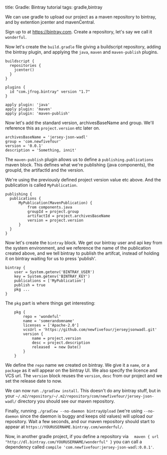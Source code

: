 title: Gradle: Bintray tutorial
tags: gradle,bintray

We can use gradle to upload our project as a maven repository to bintray, and by extention jcenter and mavenCentral.

Sign up to at https://bintray.com. Create a repository, let's say we call it `wonderful`.

Now let's create the `build.gradle` file giving a buildscript repository, adding the bintray plugin, and applying the `java`, `maven` and `maven-publish` plugins. 

    buildscript {
      repositories {
        jcenter()
      }
    }
    
    plugins {
      id "com.jfrog.bintray" version "1.7"
    }
    
    apply plugin: 'java'
    apply plugin: 'maven'
    apply plugin: 'maven-publish'

Now let's add the standard version, archivesBaseName and group. We'll reference this as `project.version` etc later on.

    archivesBaseName = 'jersey-json-wadl'
    group = 'com.newfivefour'
    version = '0.0.1'
    description = 'Something, innit'

The `maven-publish` plugin allows us to define a `publishing.publications` maven block. This defines what we're publishing (java components), the groupId, the artifactId and the version. 

We're using the previously defined project version value etc above. And the publication is called `MyPublication`.

    publishing {
      publications {
          MyPublication(MavenPublication) {
              from components.java
              groupId = project.group
              artifactId = project.archivesBaseName
              version = project.version
          }
      }
    }

Now let's create the `bintray` block. We get our bintray user and api key from the system environment, and we reference the name of the publication created above, and we tell bintray to publish the artifcat, instead of holding it on bintray waiting for us to press 'publish'.

    bintray {
        user = System.getenv('BINTRAY_USER')
        key = System.getenv('BINTRAY_KEY')
        publications = ['MyPublication']
        publish = true
        pkg ...
    }

The `pkg` part is where things get interesting: 

        pkg {
            repo = 'wondeful'
            name = 'somerandomname'
            licenses = ['Apache-2.0']
            vcsUrl = 'https://github.com/newfivefour/jerseyjsonwadl.git'
            version {
                name = project.version
                desc = project.description
                released  = new Date()
            }
        }

We define the `repo` name we created on bintray. We give it a `name`, or a `package` as it will appear on the bintray UI. We also specify the licence and VCS url. The `version` block reuses the `version`, `desc` from our project and we set the release date to now.

We can now run `./gradlew install`. This doesn't do any bintray stuff, but in your `~/.m2/repository/~/.m2/repository/com/newfivefour/jersey-json-wadl/` directory you should see our maven repository.

Finally, running `./gradlew --no-daemon bintrayUpload` (we're using `--no-daemon` since the daemon is buggy and keeps old values) will upload our repository. Wait a few seconds, and our maven repository should start to appear at `https://YOURUSERNAME.bintray.com/wonderful/`.

Now, in another gradle project, if you define a repository via `  maven { url "http://dl.bintray.com/YOURUSERNAME/wonderful" }` you can call a dependency called `compile 'com.newfivefour:jersey-json-wadl:0.0.1'`.
